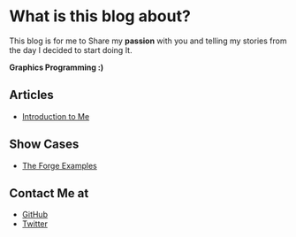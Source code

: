 # What is this blog about?
This blog is for me to Share my **passion** with you and telling my stories from the day I decided to start doing It.

**Graphics Programming :)**


## Articles
- [Introduction to Me](/Introduction)

## Show Cases
- [The Forge Examples](/theforge)

## Contact Me at
- [GitHub](https://github.com/Erfan-Ahmadi)
- [Twitter](https://twitter.com/ahmadierfan999)
